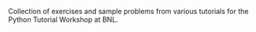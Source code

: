 Collection of exercises and sample problems from various tutorials for the Python Tutorial Workshop at BNL.